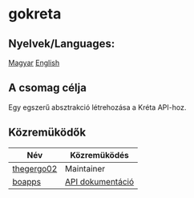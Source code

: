 # gokreta

## Nyelvek/Languages:
[Magyar](https://github.com/thegergo02/gokreta/README.md)
[English](https://github.com/thegergo02/gokreta/README.en_US.md)

## A csomag célja
Egy egszerű absztrakció létrehozása a Kréta API-hoz.

## Közremüködők
Név | Közremüködés
--- | ---
[thegergo02](https://github.com/thegergo02) | Maintainer
[boapps](https://github.com/boapps) | [API dokumentáció](https://github.com/boapps/e-kreta-api-docs)
